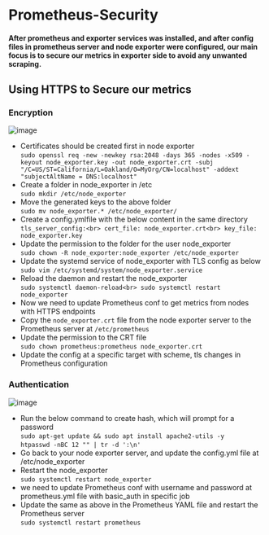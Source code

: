 # Prometheus-Security
#### After prometheus and exporter services was installed, and after config files in prometheus server and node exporter were configured, our main focus is to secure our metrics in exporter side to avoid any unwanted scraping.
## Using HTTPS to Secure our metrics

### Encryption
![image](https://github.com/MazenMoneim/Prometheus-Security/assets/135109542/c96a7c2a-1b81-4247-a6df-9f8018677f32)

* Certificates should be created first in node exporter<br>
`sudo openssl req -new -newkey rsa:2048 -days 365 -nodes -x509 -keyout node_exporter.key -out node_exporter.crt -subj "/C=US/ST=California/L=Oakland/O=MyOrg/CN=localhost" -addext "subjectAltName = DNS:localhost"`<br>
* Create a folder in node_exporter in /etc<br>
`sudo mkdir /etc/node_exporter`<br>
* Move the generated keys to the above folder<br>
`sudo mv node_exporter.* /etc/node_exporter/`<br>
* Create a config.ymlfile with the below content in the same directory<br>
  `tls_server_config:<br>
      cert_file: node_exporter.crt<br>
      key_file: node_exporter.key`<br>
* Update the permission to the folder for the user node_exporter<br>
  `sudo chown -R node_exporter:node_exporter /etc/node_exporter`<br>
* Update the systemd service of node_exporter with TLS config as below<br>
`sudo vim /etc/systemd/system/node_exporter.service`<br>
* Reload the daemon and restart the node_exporter<br>
`sudo systemctl daemon-reload<br>
sudo systemctl restart node_exporter`<br>
* Now we need to update Prometheus conf to get metrics from nodes with HTTPS endpoints<br>
* Copy the `node_exporter.crt` file from the node exporter server to the Prometheus server at `/etc/prometheus`<br>
* Update the permission to the CRT file<br>
`sudo chown prometheus:prometheus node_exporter.crt`<br>
* Update the config at a specific target with scheme, tls changes in Prometheus configuration

### Authentication
![image](https://github.com/MazenMoneim/Prometheus-Security/assets/135109542/8f8f6c50-d7cd-4c66-a08a-473a79034f60)
* Run the below command to create hash, which will prompt for a password<br>
`sudo apt-get update && sudo apt install apache2-utils -y`<br>
`htpasswd -nBC 12 "" | tr -d ':\n'`<br>
* Go back to your node exporter server, and update the config.yml file at /etc/node_exporter<br>
* Restart the node_exporter<br>
`sudo systemctl restart node_exporter`<br>
* we need to update Prometheus conf with username and password at prometheus.yml file with basic_auth in specific job<br>
* Update the same as above in the Prometheus YAML file and restart the Prometheus server<br>
`sudo systemctl restart prometheus`



